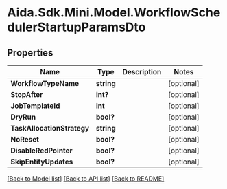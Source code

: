# Aida.Sdk.Mini.Model.WorkflowSchedulerStartupParamsDto

## Properties

Name | Type | Description | Notes
------------ | ------------- | ------------- | -------------
**WorkflowTypeName** | **string** |  | [optional] 
**StopAfter** | **int?** |  | [optional] 
**JobTemplateId** | **int** |  | [optional] 
**DryRun** | **bool?** |  | [optional] 
**TaskAllocationStrategy** | **string** |  | [optional] 
**NoReset** | **bool?** |  | [optional] 
**DisableRedPointer** | **bool?** |  | [optional] 
**SkipEntityUpdates** | **bool?** |  | [optional] 

[[Back to Model list]](../README.md#documentation-for-models) [[Back to API list]](../README.md#documentation-for-api-endpoints) [[Back to README]](../README.md)

